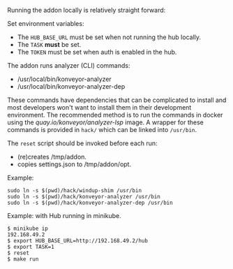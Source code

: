 Running the addon locally is relatively straight forward:

Set environment variables:
- The `HUB_BASE_URL` must be set when not running the hub locally.
- The `TASK` **must** be set.
- The `TOKEN` must be set when auth is enabled in the hub.

The addon runs analyzer (CLI) commands:
- /usr/local/bin/konveyor-analyzer
- /usr/local/bin/konveyor-analyzer-dep

These commands have dependencies that can be complicated to install and
most developers won't want to install them in their development environment.
The recommended method is to run the commands in docker using the _quay.io/konveyor/analyzer-lsp_
image. A wrapper for these commands is provided in `hack/` which can be linked into `/usr/bin`.

The `reset` script should be invoked before each run:
- (re)creates /tmp/addon.
- copies settings.json to /tmp/addon/opt.

Example:
```
sudo ln -s $(pwd)/hack/windup-shim /usr/bin
sudo ln -s $(pwd)/hack/konveyor-analyzer /usr/bin
sudo ln -s $(pwd)/hack/konveyor-analyzer-dep /usr/bin
```

Example: with Hub running in minikube.
```
$ minikube ip
192.168.49.2
$ export HUB_BASE_URL=http://192.168.49.2/hub
$ export TASK=1
$ reset
$ make run
```
